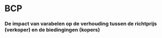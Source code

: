 # BCP

### De impact van varabelen op de verhouding tussen de richtprijs (verkoper) en de biedingingen (kopers)
